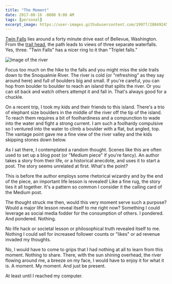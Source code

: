 ```yaml
---
title: "The Moment"
date: 2017-08-16 -0800 9:00 AM
tags: [personal]
excerpt_image: https://user-images.githubusercontent.com/19977/28849245-1241ec3a-76cb-11e7-9d80-b5e9f8fc555d.png
---
```


[Twin Falls](http://www.wta.org/go-hiking/hikes/twin-falls-state-park) lies around a forty minute drive east of Bellevue, Washington. From the [trail head](https://goo.gl/maps/Z3wQEg62xzB2), the path leads to views of three separate waterfalls. Yes, three. "Twin Falls" has a nicer ring to it than "Triplet falls."

![Image of the river](https://user-images.githubusercontent.com/19977/28849245-1241ec3a-76cb-11e7-9d80-b5e9f8fc555d.png)

Focus too much on the hike to the falls and you might miss the side trails down to the Snoqualmie River. The river is cold (or "refreshing" as they say around here) and full of boulders big and small. If you're careful, you can hop from boulder to boulder to reach an island that splits the river. Or you can sit back and watch others attempt it and fall in. That's always good for a chuckle.

On a recent trip, I took my kids and their friends to this island. There's a trio of elephant size boulders in the middle of the river off the tip of the island. To reach them requires a bit of foolhardiness and a compunction to wade into the water and fight a strong current. I am such a foolhardy compulsive so I ventured into the water to climb a boulder with a flat, but angled, top. The vantage point gave me a fine view of the river valley and the kids skipping stones down below.

As I sat there, I contemplated a random thought. Scenes like this are often used to set up a blog post (or "Medium piece" if you're fancy). An author takes a story from their life, or a historical anecdote, and uses it to start a post. The story seems unrelated at first. What's the point?

This is before the author employs some rhetorical wizardry and by the end of the piece, an important life lesson is revealed! Like a fine rug, the story ties it all together. It's a pattern so common I consider it the calling card of the Medium post.

The thought struck me then, would this very moment serve such a purpose? Would a major life lesson reveal itself to me right now? Something I could leverage as social media fodder for the consumption of others. I pondered. And pondered. Nothing.

No life hack or societal lesson or philosophical truth revealed itself to me. Nothing I could sell for increased follower counts or "likes" or ad revenue invaded my thoughts.

No, I would have to come to grips that I had nothing at all to learn from this moment. Nothing to share. There, with the sun shining overhead, the river flowing around me, a breeze on my face, I would have to enjoy it for what it is. A moment. My moment. And just be present.

At least until I reached my computer.
